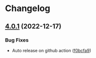 # Changelog

## [4.0.1](https://github.com/cnpm/oss-cnpm/compare/v4.0.0...v4.0.1) (2022-12-17)


### Bug Fixes

* Auto release on github action ([f0bcfa9](https://github.com/cnpm/oss-cnpm/commit/f0bcfa9a7b19a615ecf64a7d8487ea0636e8d544))
